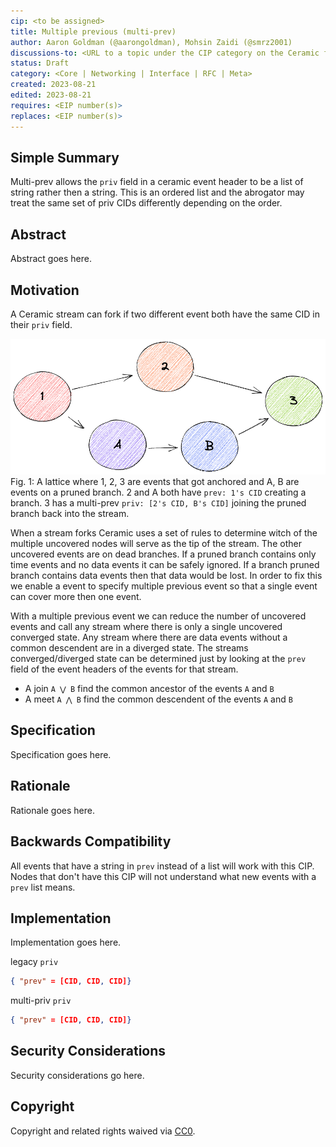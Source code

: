 ```yaml
---
cip: <to be assigned>
title: Multiple previous (multi-prev)
author: Aaron Goldman (@aarongoldman), Mohsin Zaidi (@smrz2001)
discussions-to: <URL to a topic under the CIP category on the Ceramic forum: https://forum.ceramic.network/c/cips>
status: Draft
category: <Core | Networking | Interface | RFC | Meta>
created: 2023-08-21
edited: 2023-08-21
requires: <EIP number(s)>
replaces: <EIP number(s)>
---
```


<!--PROPOSE A NEW CIP-->

<!--NOTE: 
You can leave these HTML comments in your CIP and delete the visible text guides, they will not appear and may be helpful to refer to if you edit your CIP again.-->

<!-- STEPS TO SUBMIT A CIP:
1. Complete the header above.
2. Fill in as much content as is appropriate for the status of your CIP.-->

<!--ADDITIONAL INSTRUCTIONS FOR HEADER SECTION ABOVE-->

<!--[title]: Give your issue a concise, descriptive title prefixed by either its *type* for standards CIPs or its category for other CIPs. (i.e. Core: Protocol Upgrade, Meta: Define CIP Process, etc.).-->

<!--[category]: Here is a description of category terms.
- `Core`: an CIP that affects the core protocol.
- `Networking`: an CIP thst affects the networking layer (i.e. libp2p or syncing).
- `Interface`: an CIP that affects the Ceramic API or provider interface.
- `RFC`: an CIP that proposes an implementation standard (i.e. doctypes, document configurations, or document schemas).
- `Meta`: an CIP that affects the governance process for CIPs.-->

<!--[requires]: A list of CIP(s) that this CIP depends on. *Optional.-->

<!--[replaces]: A list of CIP(s) that this CIP replaces. *Optional.-->

## Simple Summary
<!--Provide a simplified and layman-accessible explanation of the CIP.-->
Multi-prev allows the `priv` field in a ceramic event header to be a list of string rather then a string. This is an ordered list and the abrogator may treat the same set of priv CIDs differently depending on the order.


## Abstract
<!--A short (~200 word) description of the technical issue being addressed.-->
Abstract goes here.


## Motivation
<!--Motivation is critical for CIPs that want to change the Ceramic protocol. It should clearly explain why the existing protocol specification is inadequate to address the problem that the CIP solves. CIP submissions without sufficient motivation may be rejected outright.-->
A Ceramic stream can fork if two different event both have the same CID in their `priv` field. 

![lattice](../assets/cip-nnn/lattice.png)
Fig. 1: A lattice where 1, 2, 3 are events that got anchored and A, B are events on a pruned branch. 2 and A both have `prev: 1's CID` creating a branch. 3 has a multi-prev `priv: [2's CID, B's CID]` joining the pruned branch back into the stream. 

When a stream forks Ceramic uses a set of rules to determine witch of the multiple uncovered nodes will serve as the tip of the stream. The other uncovered events are on dead branches. If a pruned branch contains only time events and no data events it can be safely ignored. If a branch pruned branch contains data events then that data would be lost. In order to fix this we enable a event to specify multiple previous event so that a single event can cover more then one event.

With a multiple previous event we can reduce the number of uncovered events and call any stream where there is only a single uncovered converged state. Any stream where there are data events without a common descendent are in a diverged state. The streams converged/diverged state can be determined just by looking at the `prev` field of the event headers of the events for that stream.

* A join `A ⋁ B` find the common ancestor of the events `A` and `B`
* A meet `A ⋀ B` find the common descendent of the events `A` and `B`

## Specification
<!--The technical specification should describe the syntax and semantics of any new feature.-->
Specification goes here.


## Rationale
<!--The rationale fleshes out the specification by describing what motivated the design and why particular design decisions were made. It should describe alternate designs that were considered and related work, e.g. how the feature is supported in other languages. The rationale may also provide evidence of consensus within the community, and should discuss important objections or concerns raised during discussion.-->
Rationale goes here.


## Backwards Compatibility
<!--All CIPs that introduce backwards incompatibilities must include a section describing these incompatibilities and their severity. The CIP must explain how the author proposes to deal with these incompatibilities. CIP submissions without a sufficient backwards compatibility section may be rejected outright.-->
All events that have a string in `prev` instead of a list will work with this CIP.
Nodes that don't have this CIP will not understand what new events with a `prev` list means.


## Implementation
<!--The implementations must be completed before any CIP is given status "Final", but it need not be completed before the CIP is accepted.-->
Implementation goes here.

legacy `priv`
```json
{ "prev" = [CID, CID, CID]}
```

multi-priv `priv`
```json
{ "prev" = [CID, CID, CID]}
```


## Security Considerations
<!--All CIPs must contain a section that discusses the security implications/considerations relevant to the proposed change. Include information that might be important for security discussions, surfaces risks and can be used throughout the life cycle of the proposal. E.g. include security-relevant design decisions, concerns, important discussions, implementation-specific guidance and pitfalls, an outline of threats and risks and how they are being addressed. CIP submissions missing the "Security Considerations" section will be rejected. An CIP cannot proceed to status "Final" without a Security Considerations discussion deemed sufficient by the reviewers.-->
Security considerations go here.


## Copyright
Copyright and related rights waived via [CC0](https://creativecommons.org/publicdomain/zero/1.0/).
